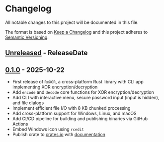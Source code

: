 # Changelog

All notable changes to this project will be documented in this file.

The format is based on [Keep a Changelog](http://keepachangelog.com)
and this project adheres to [Semantic Versioning](http://semver.org).

## [Unreleased] - ReleaseDate

## [0.1.0] - 2025-10-22
- First release of `ReXOR`, a cross-platform Rust library with CLI app implementing XOR encryption/decryption
- Add `encode` and `decode` core functions for XOR encryption/decryption
- Add CLI with interactive menu, secure password input (input is hidden), and file dialogs
- Implement efficient file I/O with 8 KB chunked processing
- Add cross-platform support for Windows, Linux, and macOS
- Add CI/CD pipeline for building and publishing binaries via GitHub Actions
- Embed Windows icon using `rcedit`
- Publish crate to [crates.io](https://crates.io/crates/rexor) with [documentation](https://doc.rs/rexor)

[Unreleased]: https://github.com/ree-verse/ReXOR/compare/v0.1.0...HEAD
[0.1.0]: https://github.com/ree-verse/ReXOR/releases/tag/v0.1.0
